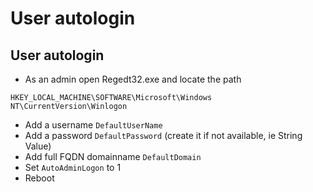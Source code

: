 # User autologin

## User autologin

* As an admin open Regedt32.exe and locate the path

`HKEY_LOCAL_MACHINE\SOFTWARE\Microsoft\Windows NT\CurrentVersion\Winlogon`

* Add a username `DefaultUserName`
* Add a password `DefaultPassword` \(create it if not available, ie String Value\)
* Add full FQDN domainname `DefaultDomain`
* Set `AutoAdminLogon` to 1 
* Reboot

